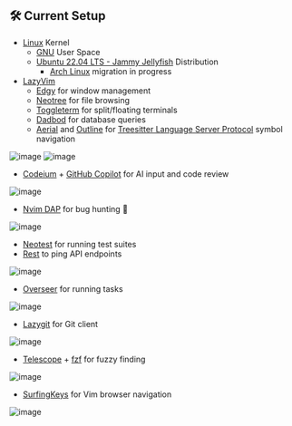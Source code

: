 ## 🛠️ Current Setup
- [Linux](https://www.linux.org/) Kernel
  - [GNU](https://www.gnu.org/home.en.html) User Space
  - [Ubuntu 22.04 LTS - Jammy Jellyfish](https://releases.ubuntu.com/jammy/) Distribution
      - [Arch Linux](https://archlinux.org/) migration in progress
- [LazyVim](https://www.lazyvim.org/)
    - [Edgy](https://github.com/folke/edgy.nvim) for window management
    - [Neotree](https://github.com/nvim-neo-tree/neo-tree.nvim) for file browsing
    - [Toggleterm](https://github.com/akinsho/toggleterm.nvim) for split/floating terminals
    - [Dadbod](https://github.com/tpope/vim-dadbod) for database queries
    - [Aerial](https://github.com/stevearc/aerial.nvim) and [Outline](https://github.com/hedyhli/outline.nvim) for [Treesitter Language Server Protocol](https://github.com/nvim-treesitter/nvim-treesitter) symbol navigation

![image](https://github.com/MFarabi619/MFarabi619/assets/54924158/dd8cc181-6cb5-4937-abbb-10eb007502e5)
![image](https://github.com/MFarabi619/MFarabi619/assets/54924158/13903c9b-0b3b-4a45-9f5b-83cb78ef9600)

- [Codeium](https://codeium.com/) + [GitHub Copilot](https://github.com/features/copilot) for AI input and code review
  
![image](https://github.com/MFarabi619/MFarabi619/assets/54924158/370366b0-f599-4e20-9203-bcb47f5b569a)

- [Nvim DAP](https://github.com/mfussenegger/nvim-dap) for bug hunting 🐞

![image](https://github.com/MFarabi619/MFarabi619/assets/54924158/3dddc8a8-b209-486f-9775-41ef11c2866d)

- [Neotest](https://github.com/nvim-neotest/neotest) for running test suites
- [Rest](https://github.com/rest-nvim/rest.nvim) to ping API endpoints
  
![image](https://github.com/MFarabi619/MFarabi619/assets/54924158/d68c6a55-5ba1-49ff-9dc0-af38063819a4)

- [Overseer](https://github.com/stevearc/overseer.nvim) for running tasks
  
![image](https://github.com/MFarabi619/MFarabi619/assets/54924158/9bca3578-7434-48b9-8249-2e096d04ca39)

- [Lazygit](https://github.com/jesseduffield/lazygit) for Git client
  
![image](https://github.com/MFarabi619/MFarabi619/assets/54924158/600e57c5-f1ae-46fa-9c29-272a1798918f)

- [Telescope]() + [fzf]() for fuzzy finding

![image](https://github.com/MFarabi619/MFarabi619/assets/54924158/f86dee15-68a2-42c9-b8ca-a3baef623782)

- [SurfingKeys](https://github.com/brookhong/Surfingkeys) for Vim browser navigation

![image](https://github.com/MFarabi619/MFarabi619/assets/54924158/ab0711b1-738e-4eb4-9164-559a9a0b46af)



